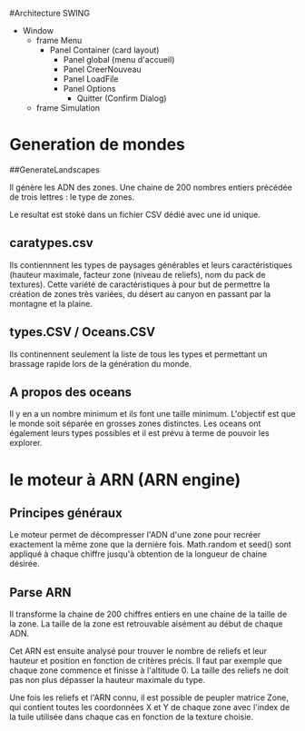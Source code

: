 #Architecture SWING


* Window
  * frame Menu
    * Panel Container (card layout)
      * Panel global (menu d'accueil)
      * Panel CreerNouveau
      * Panel LoadFile
      * Panel Options
           * Quitter (Confirm Dialog)
  *  frame Simulation


# Generation de mondes

##GenerateLandscapes

Il génère les ADN des zones. Une chaine de 200 nombres entiers précédée
de trois lettres : le type de zones.

Le resultat est stoké dans un fichier CSV dédié avec une id unique.

## caratypes.csv

Ils contiennnent les types de paysages générables et leurs caractéristiques (hauteur maximale, facteur zone (niveau de reliefs), nom du pack de textures). Cette variété de caractéristiques à pour but de permettre la création de zones très variées, du désert au canyon en passant par la montagne et la plaine.

## types.CSV / Oceans.CSV


Ils continennent seulement la liste de tous les types et permettant un brassage rapide lors de la génération du monde.

## A propos des oceans

Il y en a un nombre minimum et ils font une taille minimum. L'objectif est que le monde soit séparée en grosses zones distinctes. Les oceans ont également leurs types possibles et il est prévu à terme de pouvoir les explorer.

# le moteur à ARN (ARN engine)

## Principes généraux

Le moteur permet de décompresser l'ADN d'une zone pour recréer exactement la même zone que la dernière fois. Math.random et seed() sont appliqué à chaque chiffre jusqu'à obtention de la longueur de chaine désirée.

## Parse ARN

Il transforme la chaine de 200 chiffres entiers en une chaine de la taille de la zone. La taille de la zone est retrouvable aisément au début de chaque ADN.

Cet ARN est ensuite analysé pour trouver le nombre de reliefs et leur hauteur et position en fonction de critères précis. Il faut par exemple que chaque zone commence et finisse à l'altitude 0. La taille des reliefs ne doit pas non plus dépasser la hauteur maximale du type.

Une fois les reliefs et l'ARN connu, il est possible de peupler matrice Zone, qui contient toutes les coordonnées X et Y de chaque zone avec l'index de la tuile utilisée dans chaque cas en fonction de la texture choisie.